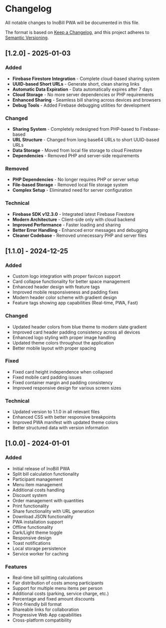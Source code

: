 # Changelog

All notable changes to InoBill PWA will be documented in this file.

The format is based on [Keep a Changelog](https://keepachangelog.com/en/1.0.0/),
and this project adheres to [Semantic Versioning](https://semver.org/spec/v2.0.0.html).

## [1.2.0] - 2025-01-03

### Added
- **Firebase Firestore Integration** - Complete cloud-based sharing system
- **UUID-based Short URLs** - Generate short, clean sharing links
- **Automatic Data Expiration** - Data automatically expires after 7 days
- **Cloud Storage** - No more server dependencies or PHP requirements
- **Enhanced Sharing** - Seamless bill sharing across devices and browsers
- **Debug Tools** - Added Firebase debugging utilities for development

### Changed
- **Sharing System** - Completely redesigned from PHP-based to Firebase-based
- **URL Structure** - Changed from long base64 URLs to short UUID-based URLs
- **Data Storage** - Moved from local file storage to cloud Firestore
- **Dependencies** - Removed PHP and server-side requirements

### Removed
- **PHP Dependencies** - No longer requires PHP or server setup
- **File-based Storage** - Removed local file storage system
- **Complex Setup** - Eliminated need for server configuration

### Technical
- **Firebase SDK v12.3.0** - Integrated latest Firebase Firestore
- **Modern Architecture** - Client-side only with cloud backend
- **Improved Performance** - Faster loading and sharing
- **Better Error Handling** - Enhanced error messages and debugging
- **Cleaner Codebase** - Removed unnecessary PHP and server files

## [1.1.0] - 2024-12-25

### Added
- Custom logo integration with proper favicon support
- Card collapse functionality for better space management
- Enhanced header design with feature tags
- Improved mobile responsiveness and padding fixes
- Modern header color scheme with gradient design
- Feature tags showing app capabilities (Real-time, PWA, Fast)

### Changed
- Updated header colors from blue theme to modern slate gradient
- Improved card header padding consistency across all devices
- Enhanced logo styling with proper image handling
- Updated theme colors throughout the application
- Better mobile layout with proper spacing

### Fixed
- Fixed card height independence when collapsed
- Fixed mobile card padding issues
- Fixed container margin and padding consistency
- Improved responsive design for various screen sizes

### Technical
- Updated version to 1.1.0 in all relevant files
- Enhanced CSS with better responsive breakpoints
- Improved PWA manifest with updated theme colors
- Better structured data with version information

## [1.0.0] - 2024-01-01

### Added
- Initial release of InoBill PWA
- Split bill calculation functionality
- Participant management
- Menu item management
- Additional costs handling
- Discount system
- Order management with quantities
- Print functionality
- Share functionality with URL generation
- Download JSON functionality
- PWA installation support
- Offline functionality
- Dark/Light theme toggle
- Responsive design
- Toast notifications
- Local storage persistence
- Service worker for caching

### Features
- Real-time bill splitting calculations
- Fair distribution of costs among participants
- Support for multiple menu items per person
- Additional costs (parking, service charge, etc.)
- Percentage and fixed amount discounts
- Print-friendly bill format
- Shareable links for collaboration
- Progressive Web App capabilities
- Cross-platform compatibility
